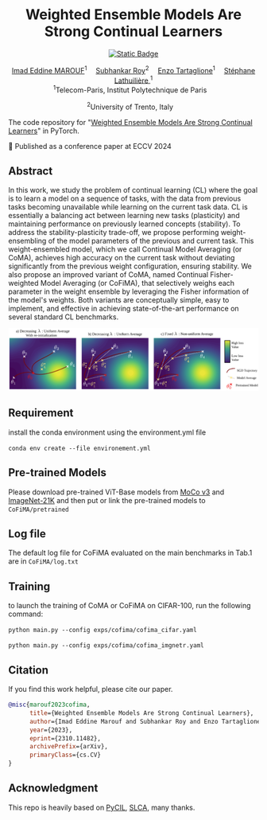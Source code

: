 <div align="center">
  <div>
  <h1>Weighted Ensemble Models Are Strong Continual Learners</h1> 

[![Static Badge](https://img.shields.io/badge/CoFiMA-arXiv-red)](https://arxiv.org/abs/2312.08977)

  </div>

</div>

<div align="center">

<div>
    <a href='' target='_blank'>Imad Eddine MAROUF</a><sup>1</sup>&emsp;
    <a href='' target='_blank'>Subhankar Roy</a><sup>2</sup>&emsp;
    <a href='' target='_blank'>Enzo Tartaglione</a><sup>1</sup>&emsp;
    <a href='' target='_blank'>Stéphane Lathuilière </a><sup>1</sup>
</div>
<div>
<sup>1</sup>Telecom-Paris, Institut Polytechnique de Paris&emsp;

<sup>2</sup>University of Trento, Italy&emsp;
</div>
</div>


The code repository for "[Weighted Ensemble Models Are Strong Continual Learners](https://arxiv.org/abs/2312.08977)" in PyTorch.

📣 Published as a conference paper at ECCV 2024

## Abstract
In this work, we study the problem of continual learning (CL) where the goal is to learn a model on a 
sequence of tasks, with the data from previous tasks becoming unavailable while learning on the current
task data. CL is essentially a balancing act between learning new tasks (plasticity) and maintaining 
performance on previously learned concepts (stability). To address the stability-plasticity trade-off, 
we propose performing weight-ensembling of the model parameters of the previous and current task. 
This weight-ensembled model, which we call Continual Model Averaging (or CoMA), achieves high accuracy 
on the current task without deviating significantly from the previous weight configuration, ensuring stability. 
We also propose an improved variant of CoMA, named Continual 
Fisher-weighted Model Averaging (or CoFiMA), that selectively weighs each parameter in the weight ensemble 
by leveraging the Fisher information of the model's weights. Both variants are conceptually simple, easy to 
implement, and effective in achieving state-of-the-art performance on several standard CL benchmarks.


<p align="center">
  <img src="public/density_function_plot.png" alt="CoFiMA Design" />
</p>

## Requirement
install the conda environment using the environment.yml file

```conda env create --file environement.yml```

## Pre-trained Models
Please download pre-trained ViT-Base models from [MoCo v3](https://drive.google.com/file/d/1bshDu4jEKztZZvwpTVXSAuCsDoXwCkfy/view?usp=share_link) and [ImageNet-21K](https://drive.google.com/file/d/1PcAOf0tJYs1FVDpj-7lrkSuwXTJXVmuk/view?usp=share_link) and 
then put or link the pre-trained models to ```CoFiMA/pretrained```


## Log file 

The default log file for CoFiMA evaluated on the main benchmarks in Tab.1 are in ```CoFiMA/log.txt```


## Training
to launch the training of CoMA or CoFiMA on CIFAR-100, run the following command:

```python main.py --config exps/cofima/cofima_cifar.yaml```

```python main.py --config exps/cofima/cofima_imgnetr.yaml```


## Citation

If you find this work helpful, please cite our paper.

```bibtex
@misc{marouf2023cofima,
      title={Weighted Ensemble Models Are Strong Continual Learners}, 
      author={Imad Eddine Marouf and Subhankar Roy and Enzo Tartaglione and Stéphane Lathuilière},
      year={2023},
      eprint={2310.11482},
      archivePrefix={arXiv},
      primaryClass={cs.CV}
}
```

## Acknowledgment
This repo is heavily based on [PyCIL](https://github.com/G-U-N/PyCIL), [SLCA](https://github.com/GengDavid/SLCA), many thanks.
